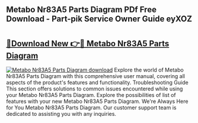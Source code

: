 ## Metabo Nr83A5 Parts Diagram PDf Free Download - Part-pik Service Owner Guide eyXOZ

# <h2><a href="http://dfl12k.blite.top/?on=Metabo+Nr83A5+Parts+Diagram">🔗Download New 👉🔴 Metabo Nr83A5 Parts Diagram</a></h2>

[![Metabo Nr83A5 Parts Diagram download](https://i.imgur.com/lujVjoI.png)](http://dfl12k.blite.top/?on=Metabo+Nr83A5+Parts+Diagram)
Explore the world of Metabo Nr83A5 Parts Diagram with this comprehensive user manual, covering all aspects of the product's features and functionality. Troubleshooting Guide This section offers solutions to common issues encountered while using your Metabo Nr83A5 Parts Diagram. Explore the possibilities of list of features with your new Metabo Nr83A5 Parts Diagram. We're Always Here for You Metabo Nr83A5 Parts Diagram. Our customer support team is dedicated to assisting you with any inquiries.
